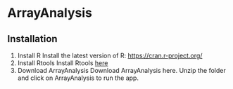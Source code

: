 # ArrayAnalysis

## Installation
1. Install R
Install the latest version of R: https://cran.r-project.org/
2. Install Rtools
Install Rtools [here](https://cran.r-project.org/bin/windows/Rtools/)
3. Download ArrayAnalysis
Download ArrayAnalysis here. Unzip the folder and click on ArrayAnalysis to run the app.



